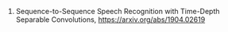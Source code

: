 1. Sequence-to-Sequence Speech Recognition with Time-Depth Separable Convolutions, <a>https://arxiv.org/abs/1904.02619

